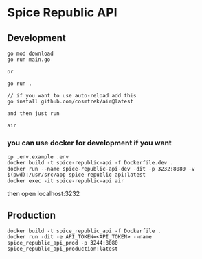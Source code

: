 # Spice Republic API

## Development

```
go mod download
go run main.go

or

go run .

// if you want to use auto-reload add this
go install github.com/cosmtrek/air@latest

and then just run 

air
```

### you can use docker for development if you want
```
cp .env.example .env
docker build -t spice-republic-api -f Dockerfile.dev .
docker run --name spice-republic-api-dev -dit -p 3232:8080 -v $(pwd):/usr/src/app spice-republic-api:latest
docker exec -it spice-republic-api air
```

then open localhost:3232


## Production
```
docker build -t spice_republic_api -f Dockerfile .
docker run -dit -e API_TOKEN=<API_TOKEN> --name spice_republic_api_prod -p 3244:8080  spice_republic_api_production:latest
